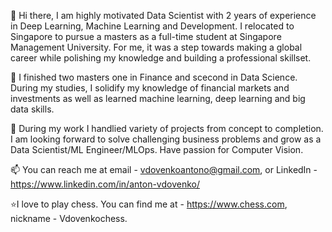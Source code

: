 👋 Hi there,
I am highly motivated Data Scientist with 2 years of experience in Deep Learning, Machine Learning and Development.
I relocated to Singapore to pursue a masters as a full-time student at Singapore Management University.
For me, it was a step towards making a global career while polishing my knowledge and building a professional skillset.

👀 I finished two masters one in Finance and scecond in Data Science. During my studies, I solidify  my knowledge of financial markets and investments as well as learned machine learning, deep learning and big data skills.

🌱 During my work I handlied variety of projects from concept to completion. I am looking forward to solve challenging business problems and grow as a Data Scientist/ML Engineer/MLOps. Have passion for Computer Vision.

📫 You can reach me at email - vdovenkoantono@gmail.com, or LinkedIn - https://www.linkedin.com/in/anton-vdovenko/

⭐️I love to play chess. You can find me at - https://www.chess.com, nickname - Vdovenkochess.
<!---
AntonVdovenko/AntonVdovenko is a ✨ special ✨ repository because its `README.md` (this file) appears on your GitHub profile.
You can click the Preview link to take a look at your changes.
--->
